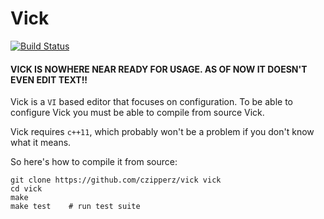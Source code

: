 # Vick

[![Build Status](https://travis-ci.org/czipperz/vick.svg)](https://travis-ci.org/czipperz/vick)

#### VICK IS NOWHERE NEAR READY FOR USAGE.  AS OF NOW IT DOESN'T EVEN EDIT TEXT!!

Vick is a `VI` based editor that focuses on configuration.  To be able
to configure Vick you must be able to compile from source Vick.

Vick requires `c++11`, which probably won't be a problem if you don't
know what it means.

So here's how to compile it from source:

    git clone https://github.com/czipperz/vick vick
    cd vick
    make
    make test    # run test suite
